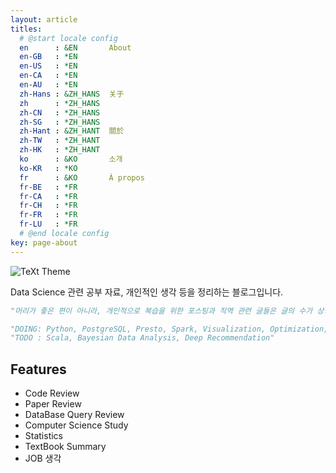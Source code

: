 ```yaml
---
layout: article
titles:
  # @start locale config
  en      : &EN       About
  en-GB   : *EN
  en-US   : *EN
  en-CA   : *EN
  en-AU   : *EN
  zh-Hans : &ZH_HANS  关于
  zh      : *ZH_HANS
  zh-CN   : *ZH_HANS
  zh-SG   : *ZH_HANS
  zh-Hant : &ZH_HANT  關於
  zh-TW   : *ZH_HANT
  zh-HK   : *ZH_HANT
  ko      : &KO       소개
  ko-KR   : *KO
  fr      : &KO       À propos
  fr-BE   : *FR
  fr-CA   : *FR
  fr-CH   : *FR
  fr-FR   : *FR
  fr-LU   : *FR
  # @end locale config
key: page-about
---
```


![TeXt Theme](https://www.wallpaperflare.com/static/519/793/185/cat-landscape-mountains-water-wallpaper-preview.jpg)

Data Science 관련 공부 자료, 개인적인 생각 등을 정리하는 블로그입니다.

```Python
"머리가 좋은 편이 아니라, 개인적으로 복습을 위한 포스팅과 직역 관련 글들은 글의 수가 상당히 많습니다."
```

```python
"DOING: Python, PostgreSQL, Presto, Spark, Visualization, Optimization, Statistical Modeling, Recommendation System, Machine Learning, Cat Feeding"
"TODO : Scala, Bayesian Data Analysis, Deep Recommendation"
```

## Features

- Code Review
- Paper Review
- DataBase Query Review
- Computer Science Study
- Statistics
- TextBook Summary
- JOB 생각
